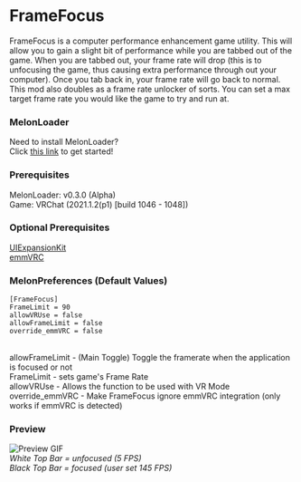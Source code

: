 # FrameFocus
FrameFocus is a computer performance enhancement game utility. This will allow you to gain a slight bit of performance while you are tabbed out of the game. When you are tabbed out, your frame rate will drop (this is to unfocusing the game, thus causing extra performance through out your computer). Once you tab back in, your frame rate will go back to normal. This mod also doubles as a frame rate unlocker of sorts. You can set a max target frame rate you would like the game to try and run at.

### MelonLoader
Need to install MelonLoader?<br>
Click [this link](https://melonwiki.xyz/) to get started!

### Prerequisites
MelonLoader: v0.3.0 (Alpha)<br>
Game: VRChat (2021.1.2(p1) [build 1046 - 1048])<br>

### Optional Prerequisites
[UIExpansionKit](https://github.com/knah/VRCMods)<br>
[emmVRC](https://discord.gg/emmvrc)

### MelonPreferences (Default Values)
```
[FrameFocus]
FrameLimit = 90
allowVRUse = false
allowFrameLimit = false
override_emmVRC = false
```
<br>
allowFrameLimit - (Main Toggle) Toggle the framerate when the application is focused or not<br>
FrameLimit - sets game's Frame Rate<br>
allowVRUse - Allows the function to be used with VR Mode<br>
override_emmVRC - Make FrameFocus ignore emmVRC integration (only works if emmVRC is detected)

### Preview
![Preview GIF](https://kortyboi.com/img/upload/QQscYMB2ho.gif)<br>
*White Top Bar = unfocused (5 FPS)*<br>
*Black Top Bar = focused (user set 145 FPS)*
